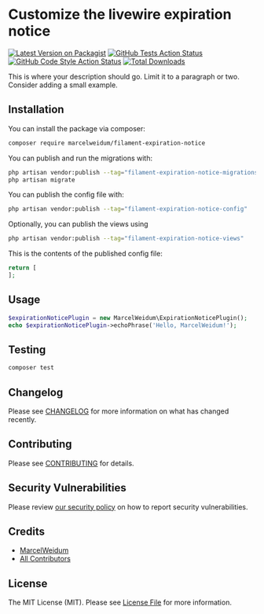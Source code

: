 # Customize the livewire expiration notice

[![Latest Version on Packagist](https://img.shields.io/packagist/v/marcelweidum/filament-expiration-notice.svg?style=flat-square)](https://packagist.org/packages/marcelweidum/filament-expiration-notice)
[![GitHub Tests Action Status](https://img.shields.io/github/actions/workflow/status/marcelweidum/filament-expiration-notice/run-tests.yml?branch=main&label=tests&style=flat-square)](https://github.com/marcelweidum/filament-expiration-notice/actions?query=workflow%3Arun-tests+branch%3Amain)
[![GitHub Code Style Action Status](https://img.shields.io/github/actions/workflow/status/marcelweidum/filament-expiration-notice/fix-php-code-styling.yml?branch=main&label=code%20style&style=flat-square)](https://github.com/marcelweidum/filament-expiration-notice/actions?query=workflow%3A"Fix+PHP+code+styling"+branch%3Amain)
[![Total Downloads](https://img.shields.io/packagist/dt/marcelweidum/filament-expiration-notice.svg?style=flat-square)](https://packagist.org/packages/marcelweidum/filament-expiration-notice)



This is where your description should go. Limit it to a paragraph or two. Consider adding a small example.

## Installation

You can install the package via composer:

```bash
composer require marcelweidum/filament-expiration-notice
```

You can publish and run the migrations with:

```bash
php artisan vendor:publish --tag="filament-expiration-notice-migrations"
php artisan migrate
```

You can publish the config file with:

```bash
php artisan vendor:publish --tag="filament-expiration-notice-config"
```

Optionally, you can publish the views using

```bash
php artisan vendor:publish --tag="filament-expiration-notice-views"
```

This is the contents of the published config file:

```php
return [
];
```

## Usage

```php
$expirationNoticePlugin = new MarcelWeidum\ExpirationNoticePlugin();
echo $expirationNoticePlugin->echoPhrase('Hello, MarcelWeidum!');
```

## Testing

```bash
composer test
```

## Changelog

Please see [CHANGELOG](CHANGELOG.md) for more information on what has changed recently.

## Contributing

Please see [CONTRIBUTING](.github/CONTRIBUTING.md) for details.

## Security Vulnerabilities

Please review [our security policy](../../security/policy) on how to report security vulnerabilities.

## Credits

- [MarcelWeidum](https://github.com/MarcelWeidum)
- [All Contributors](../../contributors)

## License

The MIT License (MIT). Please see [License File](LICENSE.md) for more information.
